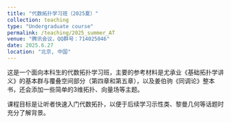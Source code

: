 ```yaml
---
title: "代数拓扑学习班（2025夏）"
collection: teaching
type: "Undergraduate course"
permalink: /teaching/2025_summer_AT
venue: "腾讯会议，QQ群号：714025046"
date: 2025.6.27
location: "北京, 中国"
---
```


这是一个面向本科生的代数拓扑学习班，主要的参考材料是尤承业《基础拓扑学讲义》的基本群与覆叠空间部分（第四章和第五章），以及姜伯驹《同调论》整本书，还会添加一些简单的3维拓扑、向量场等主题。

课程目标是让听者快速入门代数拓扑，以便于后续学习示性类、黎曼几何等话题时充分了解背景。

